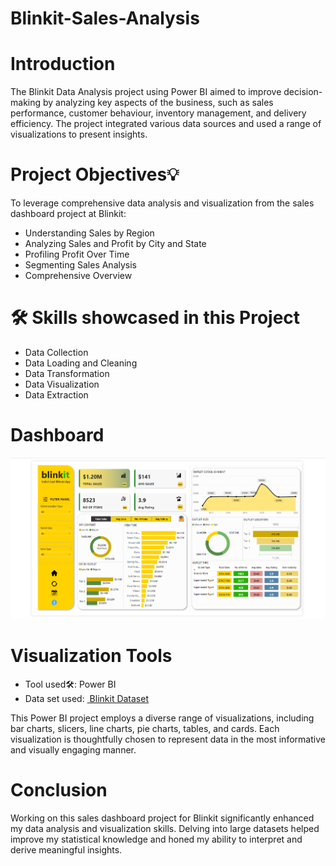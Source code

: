 # Blinkit-Sales-Analysis

<h1><a name="introduction">Introduction</a></h1>
<p>The Blinkit Data Analysis project using Power BI aimed to improve decision-making by analyzing key aspects of the business, such as sales performance, customer behaviour, inventory management, and delivery efficiency.
The project integrated various data sources and used a range of visualizations to present insights.</p>

<h1><a name="projectobjectives">Project Objectives💡</a></h1>
<p>To leverage comprehensive data analysis and visualization from the sales dashboard project at Blinkit:</p>
<ul>
  <li>Understanding Sales by Region</li>
  <li>Analyzing Sales and Profit by City and State</li>
  <li> Profiling Profit Over Time</li>
  <li>Segmenting Sales Analysis</li>
  <li>Comprehensive Overview</li>
</ul>

# 🛠️ Skills showcased in this Project

- Data Collection
- Data Loading and Cleaning
- Data Transformation
- Data Visualization
- Data Extraction


<h1><a name='dashboard'>Dashboard</a></h1>
<img width="900" alt="Coding" src="https://github.com/souravsaha51/Blinkit-Sales-Analysis/blob/main/Dashboard.png">
<h1><a name="visualizationtools">Visualization Tools</a></h1>
<ul><li>Tool used🛠️: Power BI</li>
<li> Data set used:  <a href="https://github.com/souravsaha51/Blinkit-Sales-Analysis/blob/main/BlinkIT%20Grocery%20Data.xlsx">
         <img src="  Blinkit Dataset " alt=""> Blinkit Dataset</a></li></ul>
<p>This Power BI project employs a diverse range of visualizations, including bar charts, slicers, line charts, pie charts, tables, and cards. Each visualization is thoughtfully chosen to represent data in the most informative and visually engaging manner.</p>

<h1><a name="conclusion">Conclusion</a></h1>
<p>Working on this sales dashboard project for Blinkit significantly enhanced my data analysis and visualization skills. Delving into large datasets helped improve my statistical knowledge and honed my ability to interpret and derive meaningful insights.</p>
